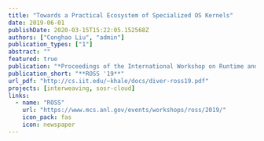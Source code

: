 ```yaml
---
title: "Towards a Practical Ecosystem of Specialized OS Kernels"
date: 2019-06-01
publishDate: 2020-03-15T15:22:05.152568Z
authors: ["Conghao Liu", "admin"]
publication_types: ["1"]
abstract: ""
featured: true
publication: "*Proceedings of the International Workshop on Runtime and Operating Systems for Supercomputers (ROSS 2019)*"
publication_short: "**ROSS '19**"
url_pdf: "http://cs.iit.edu/~khale/docs/diver-ross19.pdf"
projects: [interweaving, sosr-cloud]
links:
  - name: "ROSS"
    url: "https://www.mcs.anl.gov/events/workshops/ross/2019/"
    icon_pack: fas
    icon: newspaper
---
```


